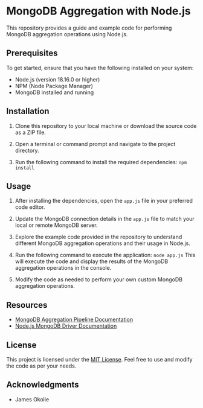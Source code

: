 # MongoDB Aggregation with Node.js

This repository provides a guide and example code for performing MongoDB aggregation operations using Node.js.

## Prerequisites

To get started, ensure that you have the following installed on your system:

- Node.js (version 18.16.0 or higher)
- NPM (Node Package Manager)
- MongoDB installed and running

## Installation

1. Clone this repository to your local machine or download the source code as a ZIP file.

2. Open a terminal or command prompt and navigate to the project directory.

3. Run the following command to install the required dependencies:
`npm install`

## Usage

1. After installing the dependencies, open the `app.js` file in your preferred code editor.

2. Update the MongoDB connection details in the `app.js` file to match your local or remote MongoDB server.

3. Explore the example code provided in the repository to understand different MongoDB aggregation operations and their usage in Node.js.

4. Run the following command to execute the application: `node app.js` This will execute the code and display the results of the MongoDB aggregation operations in the console.

5. Modify the code as needed to perform your own custom MongoDB aggregation operations.

## Resources

- [MongoDB Aggregation Pipeline Documentation](https://docs.mongodb.com/manual/core/aggregation-pipeline/)
- [Node.js MongoDB Driver Documentation](https://mongodb.github.io/node-mongodb-native/)

## License

This project is licensed under the [MIT License](LICENSE). Feel free to use and modify the code as per your needs.

## Acknowledgments

- James Okolie


